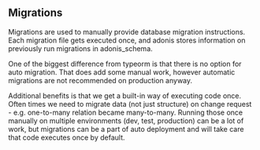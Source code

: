 ## Migrations

Migrations are used to manually provide database migration instructions. Each migration file gets executed once, and adonis stores information on previously run migrations in adonis_schema.

One of the biggest difference from typeorm is that there is no option for auto migration. That does add some manual work, however automatic migrations are not recommended on production anyway.

Additional benefits is that we get a built-in way of executing code once. Often times we need to migrate data (not just structure) on change request - e.g. one-to-many relation became many-to-many. Running those once manually on multiple environments (dev, test, production) can be a lot of work, but migrations can be a part of auto deployment and will take care that code executes once by default.
